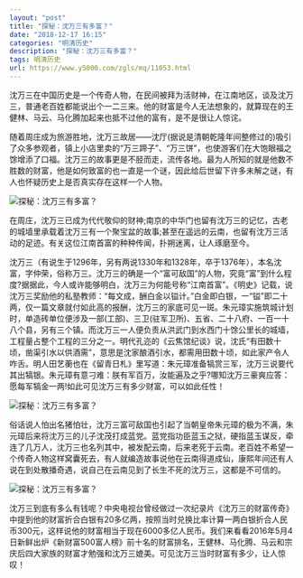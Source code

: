 ```yaml
---
layout: "post"
title: "探秘：沈万三有多富？"
date: "2018-12-17 16:15"
categories: "明清历史"
description: "探秘：沈万三有多富？"
tags: 明清历史
url: https://www.y5000.com/zgls/mq/11053.html
---
```






沈万三在中国历史是一个传奇人物，在民间被拜为活财神，在江南地区，谈及沈万三，普通老百姓都能说出个一二三来。他的财富是今人无法想象的，就算现在的王健林、马云、马化腾加起来也抵不过他的富有，是不是很让人惊诧。

随着周庄成为旅游胜地，沈万三故居——沈厅(据说是清朝乾隆年间整修过的)吸引了众多参观者，镇上小店里卖的“万三蹄子”、“万三饼”，也使游客们在大饱眼福之馀增添了口福。沈万三的故事更是不胫而走，流传各地。最为人所知的就是他数不胜数的财富，他是如何致富的也一直是一个谜，因此给后世留下许多未解之谜，有人也怀疑历史上是否真实存在这样一个人物。

![探秘：沈万三有多富？](/uploads/allimg/170117/6-1F11G13Z2O5.JPG)

在周庄，沈万三已成为代代敬仰的财神;南京的中华门也留有沈万三的记忆，古老的城墙里承载着沈万三有一个聚宝盆的故事;甚至在遥远的云南，也留有沈万三活动的足迹。有关这位江南首富的种种传闻，扑朔迷离，让人琢磨至今。

沈万三（有说生于1296年，另有两说1330年和1328年，卒于1376年），本名沈富，字仲荣，俗称万三。沈万三的确是一个“富可敌国”的人物，究竟“富”到什么程度?据据此，今人或许能够明白，沈万三为何能号称“江南首富”。《明史》记载，说沈万三奖励他的私塾教师：“每文成，酬白金以镒计。”白金即白银，一“镒”即二十两，仅一篇文章就付如此高的报酬，沈万三的家底可见一斑。朱元璋实施筑城计划时，单造砖单位便涉及一部(工部)、三卫(驻军卫所)、五省、二十八府、一百一十八个县，另有三个镇。而沈万三一人便负责从洪武门到水西门十馀公里长的城墙，工程量占整个工程的三分之一。明代孔迩的《云焦馆纪谈》说，沈氏“有田数十顷，凿渠引水以供酒需”，意思是沈家酿酒引水，都需用田数十顷，如此家产令人咋舌。明人田艺蘅也在《留青日札》里写道：朱元璋准备犒赏三军，沈万三说要代其出犒银。朱元璋有意刁难：朕有军百万，汝能遍及之乎?哪知沈万三豪爽应答：愿每军犒金一两!如此可见沈万三有多少财富，可以如此任性！

![探秘：沈万三有多富？](/uploads/allimg/170117/6-1F11G13931A1.JPG)

俗话说人怕出名猪怕壮，沈万三富可敌国也引起了当朝皇帝朱元璋的极为不满，朱元璋后来将沈万三的儿子沈茂打成蓝党。蓝党指功臣蓝玉之狱，硬指蓝玉谋反，牵连了几万人，沈万三也名列其中，被发配云南，后来老死于云南。老百姓不希望一个传奇人物这样窝囊死去，有人就编造故事说他在云南得道成仙，康熙年间还有人说在到处散播奇遇，说自己在云南见到了长生不死的沈万三，这都是不可信的。

![探秘：沈万三有多富？](/uploads/allimg/170117/6-1F11G1401JQ.JPG)

沈万三到底有多么有钱呢？中央电视台曾经做过一次纪录片《沈万三的财富传奇》中提到他的财富折合白银有20多亿两，按照当时兑换比率计算一两白银折合人民币300元，这样说他的财富相当于现在6000多亿人民币。我们来看看2016年5月4日新鲜出炉《新财富500富人榜》前十名的财富排名，王健林、马化腾、马云和宗庆后四大家族的财富才勉强和沈万三媲美。可见沈万三当时财富有多少，让人惊叹！
